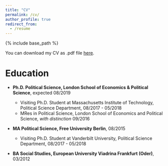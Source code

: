 ```yaml
---
title: "CV"
permalink: /cv/
author_profile: true
redirect_from:
  - /resume
---
```


{% include base_path %}

You can download my CV as .pdf file [here](https://github.com/jstuckatz/janstuckatz/blob/master/files/CV_EN_full_web.pdf).

Education
======
* **Ph.D. Political Science, London School of Economics & Political Science**, expected 08/2019
  * Visiting Ph.D. Student at Massachusetts Institute of Technology, Political Science Department, 08/2017 - 05/2018 
  * MRes in Political Science, London School of Economics and Political Science, _with distinction_ 09/2016
 
* **MA Political Science, Free University Berlin**, 08/2015
  * Visiting Ph.D. Student at Vanderbilt University, Political Science Department,  08/2017 - 05/2018
  
* **BA Social Studies, European University Viadrina Frankfurt (Oder)**, 03/2012

